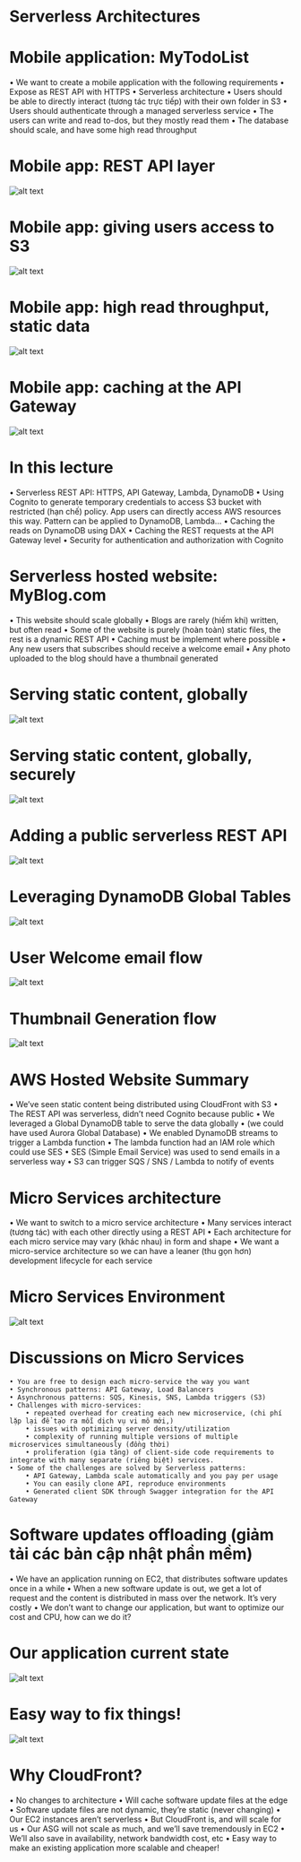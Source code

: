 # Serverless Architectures

# Mobile application: MyTodoList

• We want to create a mobile application with the following requirements
• Expose as REST API with HTTPS
• Serverless architecture
• Users should be able to directly interact (tương tác trực tiếp) with their own folder in S3
• Users should authenticate through a managed serverless service
• The users can write and read to-dos, but they mostly read them
• The database should scale, and have some high read throughput

# Mobile app: REST API layer

![alt text]({FBD3A146-19B9-4FC7-815E-DA7E571C5221}.png)

# Mobile app: giving users access to S3

![alt text]({206B621D-D246-4C23-9C6F-01572941685E}.png)

# Mobile app: high read throughput, static data

![alt text]({92DB5DED-31B5-4443-A126-E2079ADE8CD1}.png)

# Mobile app: caching at the API Gateway

![alt text]({CCC6FD0A-C05F-422A-9783-AAB09FA8CA30}.png)

# In this lecture

• Serverless REST API: HTTPS, API Gateway, Lambda, DynamoDB
• Using Cognito to generate temporary credentials to access S3 bucket with restricted (hạn chế) policy. App users can directly access AWS resources this way. Pattern can be applied to DynamoDB, Lambda…
• Caching the reads on DynamoDB using DAX
• Caching the REST requests at the API Gateway level
• Security for authentication and authorization with Cognito

# Serverless hosted website: MyBlog.com

• This website should scale globally
• Blogs are rarely (hiếm khi) written, but often read
• Some of the website is purely (hoàn toàn) static files, the rest is a dynamic REST API
• Caching must be implement where possible
• Any new users that subscribes should receive a welcome email
• Any photo uploaded to the blog should have a thumbnail generated

# Serving static content, globally

![alt text]({AB81DE21-D782-49FE-A1A6-54F2432471FC}.png)

# Serving static content, globally, securely

![alt text]({FD72E71E-1E29-4B2A-AA1C-6B36E453850A}.png)

# Adding a public serverless REST API

![alt text]({E875E613-90D1-499D-865D-482A08E69A93}.png)

# Leveraging DynamoDB Global Tables

![alt text]({FCF28F91-85B9-4A7B-93F2-535DFBEACE4B}.png)

# User Welcome email flow

![alt text]({0B176FF9-BAA2-4E32-9BA9-BB11D9BDE690}.png)

# Thumbnail Generation flow

![alt text]({68DF8B1C-0E4D-4262-B6E6-55BB63E52CC0}.png)

# AWS Hosted Website Summary

• We’ve seen static content being distributed using CloudFront with S3
• The REST API was serverless, didn’t need Cognito because public
• We leveraged a Global DynamoDB table to serve the data globally
• (we could have used Aurora Global Database)
• We enabled DynamoDB streams to trigger a Lambda function
• The lambda function had an IAM role which could use SES
• SES (Simple Email Service) was used to send emails in a serverless way
• S3 can trigger SQS / SNS / Lambda to notify of events

# Micro Services architecture

• We want to switch to a micro service architecture
• Many services interact (tương tác) with each other directly using a REST API
• Each architecture for each micro service may vary (khác nhau) in form and shape
• We want a micro-service architecture so we can have a leaner (thu gọn hơn) development lifecycle for each service

# Micro Services Environment

![alt text]({9E555B4F-EAFB-4B28-8707-D5C937C685F5}.png)

# Discussions on Micro Services

```
• You are free to design each micro-service the way you want
• Synchronous patterns: API Gateway, Load Balancers
• Asynchronous patterns: SQS, Kinesis, SNS, Lambda triggers (S3)
• Challenges with micro-services:
    • repeated overhead for creating each new microservice, (chi phí lặp lại để tạo ra mỗi dịch vụ vi mô mới,)
    • issues with optimizing server density/utilization
    • complexity of running multiple versions of multiple microservices simultaneously (đồng thời)
    • proliferation (gia tăng) of client-side code requirements to integrate with many separate (riêng biệt) services.
• Some of the challenges are solved by Serverless patterns:
    • API Gateway, Lambda scale automatically and you pay per usage
    • You can easily clone API, reproduce environments
    • Generated client SDK through Swagger integration for the API Gateway
```

# Software updates offloading (giảm tải các bản cập nhật phần mềm)

• We have an application running on EC2, that distributes software updates once in a while
• When a new software update is out, we get a lot of request and the content is distributed in mass over the network. It’s very costly
• We don’t want to change our application, but want to optimize our cost and CPU, how can we do it?

# Our application current state

![alt text]({C83026A2-F67F-42CF-B7FE-21D6B19C1C86}.png)

# Easy way to fix things!

![alt text]({BE063354-39CC-46BC-9876-B5901D2553B9}.png)

# Why CloudFront?

• No changes to architecture
• Will cache software update files at the edge
• Software update files are not dynamic, they’re static (never changing)
• Our EC2 instances aren’t serverless
• But CloudFront is, and will scale for us
• Our ASG will not scale as much, and we’ll save tremendously in EC2
• We’ll also save in availability, network bandwidth cost, etc
• Easy way to make an existing application more scalable and cheaper!
